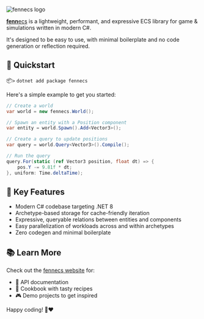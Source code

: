 ![fennecs logo](https://raw.githubusercontent.com/thygrrr/fennecs/main/www/logos/fennecs-logo-nuget.svg)

[**fenn**ecs](https://fennecs.tech) is a lightweight, performant, and expressive ECS library for game & simulations written in modern C#. 

It's designed to be easy to use, with minimal boilerplate and no code generation or reflection required.

## 🚀 Quickstart

📦`>` `dotnet add package fennecs`

Here's a simple example to get you started:

```csharp
// Create a world
var world = new fennecs.World();

// Spawn an entity with a Position component
var entity = world.Spawn().Add<Vector3>();

// Create a query to update positions
var query = world.Query<Vector3>().Compile();

// Run the query
query.For(static (ref Vector3 position, float dt) => {
    pos.Y -= 9.81f * dt;
}, uniform: Time.deltaTime);
```

## 🌟 Key Features

- Modern C# codebase targeting .NET 8
- Archetype-based storage for cache-friendly iteration
- Expressive, queryable relations between entities and components
- Easy parallelization of workloads across and within archetypes
- Zero codegen and minimal boilerplate

## 📚 Learn More

Check out the [fennecs website](https://fennecs.tech) for:

- 📖 API documentation
- 🍳 Cookbook with tasty recipes
- 🎮 Demo projects to get inspired

Happy coding! 🦊❤️
